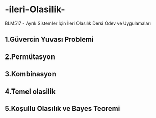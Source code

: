 # -ileri-Olasilik-
BLM517 - Ayrık Sistemler İçin İleri Olasılık Dersi Ödev ve Uygulamaları
## 1.Güvercin Yuvası Problemi
## 2.Permütasyon
## 3.Kombinasyon 
## 4.Temel olasilik 
## 5.Koşullu Olasılık ve Bayes Teoremi 
